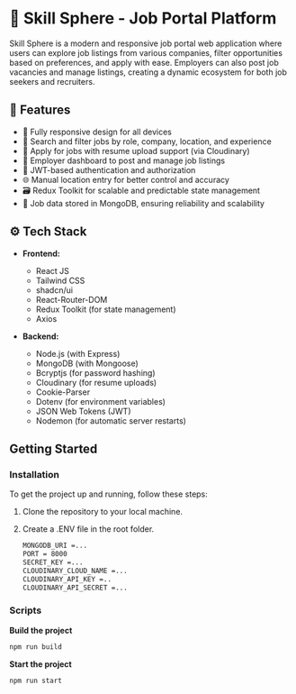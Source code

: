 # 💼 Skill Sphere - Job Portal Platform

Skill Sphere is a modern and responsive job portal web application where users can explore job listings from various companies, filter opportunities based on preferences, and apply with ease. Employers can also post job vacancies and manage listings, creating a dynamic ecosystem for both job seekers and recruiters.

## 🌟 Features
- 📱 Fully responsive design for all devices
- 🔎 Search and filter jobs by role, company, location, and experience
- 📝 Apply for jobs with resume upload support (via Cloudinary)
- 🏢 Employer dashboard to post and manage job listings
- 🔐 JWT-based authentication and authorization
- 🌐 Manual location entry for better control and accuracy
- 🗃️ Redux Toolkit for scalable and predictable state management
- 💾 Job data stored in MongoDB, ensuring reliability and scalability

## ⚙️ Tech Stack

- **Frontend:**
  - React JS
  - Tailwind CSS
  - shadcn/ui 
  - React-Router-DOM
  - Redux Toolkit (for state management)
  - Axios

- **Backend:**
  - Node.js (with Express)
  - MongoDB (with Mongoose)
  - Bcryptjs (for password hashing)
  - Cloudinary (for resume uploads)
  - Cookie-Parser
  - Dotenv (for environment variables)
  - JSON Web Tokens (JWT)
  - Nodemon (for automatic server restarts)

## Getting Started

### Installation

To get the project up and running, follow these steps:

1. Clone the repository to your local machine.
  
2. Create a .ENV file in the root folder.

   ```bash
   MONGODB_URI =...
   PORT = 8000
   SECRET_KEY =...
   CLOUDINARY_CLOUD_NAME =...
   CLOUDINARY_API_KEY =..
   CLOUDINARY_API_SECRET =...
   ```

### Scripts

 **Build the project**
  
   ```bash
   npm run build
   ```


 **Start the project**
  ```bash
  npm run start
  ```
